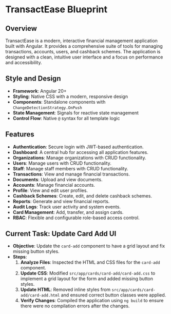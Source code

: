 # TransactEase Blueprint

## Overview

TransactEase is a modern, interactive financial management application built with Angular. It provides a comprehensive suite of tools for managing transactions, accounts, users, and cashback schemes. The application is designed with a clean, intuitive user interface and a focus on performance and accessibility.

## Style and Design

- **Framework**: Angular 20+
- **Styling**: Native CSS with a modern, responsive design
- **Components**: Standalone components with `ChangeDetectionStrategy.OnPush`
- **State Management**: Signals for reactive state management
- **Control Flow**: Native `@` syntax for all template logic

## Features

- **Authentication**: Secure login with JWT-based authentication.
- **Dashboard**: A central hub for accessing all application features.
- **Organizations**: Manage organizations with CRUD functionality.
- **Users**: Manage users with CRUD functionality.
- **Staff**: Manage staff members with CRUD functionality.
- **Transactions**: View and manage financial transactions.
- **Documents**: Upload and view documents.
- **Accounts**: Manage financial accounts.
- **Profile**: View and edit user profiles.
- **Cashback Schemes**: Create, edit, and delete cashback schemes.
- **Reports**: Generate and view financial reports.
- **Audit Logs**: Track user activity and system events.
- **Card Management**: Add, transfer, and assign cards.
- **RBAC**: Flexible and configurable role-based access control.

## Current Task: Update Card Add UI

- **Objective**: Update the `card-add` component to have a grid layout and fix missing button styles.
- **Steps**:
  1. **Analyze Files**: Inspected the HTML and CSS files for the `card-add` component.
  2. **Update CSS**: Modified `src/app/cards/card-add/card-add.css` to implement a grid layout for the form and added missing button styles.
  3. **Update HTML**: Removed inline styles from `src/app/cards/card-add/card-add.html` and ensured correct button classes were applied.
  4. **Verify Changes**: Compiled the application using `ng build` to ensure there were no compilation errors after the changes.